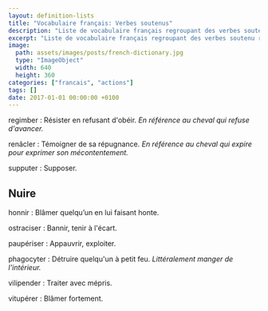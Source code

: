 ```yaml
---
layout: definition-lists
title: "Vocabulaire français: Verbes soutenus"
description: "Liste de vocabulaire français regroupant des verbes soutenu relativement courants."
excerpt: "Liste de vocabulaire français regroupant des verbes soutenu relativement courants."
image:
  path: assets/images/posts/french-dictionary.jpg
  type: "ImageObject"
  width: 640
  height: 360
categories: ["francais", "actions"]
tags: []
date: 2017-01-01 00:00:00 +0100
---
```


regimber
: Résister en refusant d'obéir.
*En référence au cheval qui refuse d'avancer.*

renâcler
: Témoigner de sa répugnance.
*En référence au cheval qui expire pour exprimer son mécontentement.*

supputer
: Supposer.


## Nuire

honnir
: Blâmer quelqu’un en lui faisant honte.

ostraciser
: Bannir, tenir à l'écart.

paupériser
: Appauvrir, exploiter.

phagocyter
: Détruire quelqu'un à petit feu.
*Littéralement manger de l'intérieur.*

vilipender
: Traiter avec mépris.

vitupérer
: Blâmer fortement.
